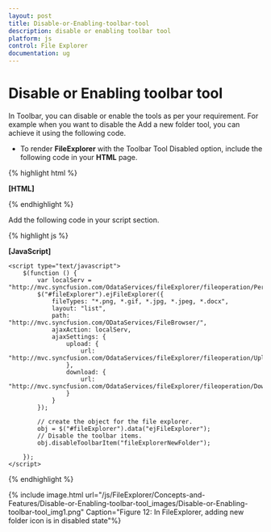 ```yaml
---
layout: post
title: Disable-or-Enabling-toolbar-tool
description: disable or enabling toolbar tool
platform: js
control: File Explorer
documentation: ug
---
```


# Disable or Enabling toolbar tool

In Toolbar, you can disable or enable the tools as per your requirement. For example when you want to disable the Add a new folder tool, you can achieve it using the following code.

* To render **FileExplorer** with the Toolbar Tool Disabled option, include the following code in your **HTML** page.



{% highlight html %}

**[HTML]**
<div id="fileExplorer"></div>


{% endhighlight %}



Add the following code in your script section.



{% highlight js %}


**[JavaScript]**

    <script type="text/javascript">
        $(function () {
            var localServ = "http://mvc.syncfusion.com/OdataServices/fileExplorer/fileoperation/PerformAction";
            $("#fileExplorer").ejFileExplorer({
                fileTypes: "*.png, *.gif, *.jpg, *.jpeg, *.docx",
                layout: "list",
                path: "http://mvc.syncfusion.com/ODataServices/FileBrowser/",
                ajaxAction: localServ,
                ajaxSettings: {
                    upload: {
                        url: "http://mvc.syncfusion.com/OdataServices/fileExplorer/fileoperation/Upload{0}"
                    },
                    download: {
                        url: "http://mvc.syncfusion.com/OdataServices/fileExplorer/fileoperation/Download{0}"
                    }
                }
            });

            // create the object for the file explorer.
            obj = $("#fileExplorer").data("ejFileExplorer");
            // Disable the toolbar items.
            obj.disableToolbarItem("fileExplorerNewFolder");

        });
    </script>


{% endhighlight %}





{% include image.html url="/js/FileExplorer/Concepts-and-Features/Disable-or-Enabling-toolbar-tool_images/Disable-or-Enabling-toolbar-tool_img1.png" Caption="Figure 12: In FileExplorer, adding new folder icon is in disabled state"%}



